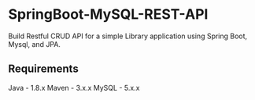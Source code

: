 # SpringBoot-MySQL-REST-API
Build Restful CRUD API for a simple Library application using Spring Boot, Mysql, and JPA.

## Requirements
Java - 1.8.x
Maven - 3.x.x
MySQL - 5.x.x
